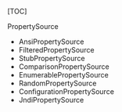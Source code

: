 [TOC]

PropertySource
+ AnsiPropertySource
+ FilteredPropertySource
+ StubPropertySource
+ ComparisonPropertySource
+ EnumerablePropertySource
+ RandomPropertySource
+ ConfigurationPropertySource
+ JndiPropertySource